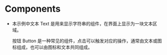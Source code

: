# Components<a name="ZH-CN_TOPIC_0000001080439928"></a>

-   本示例中文本 Text 是用来显示字符串的组件，在界面上显示为一块文本区域。

    按钮 Button 是一种常见的组件，点击可以触发对应的操作，通常由文本或图标组成，也可以由图标和文本共同组成。
